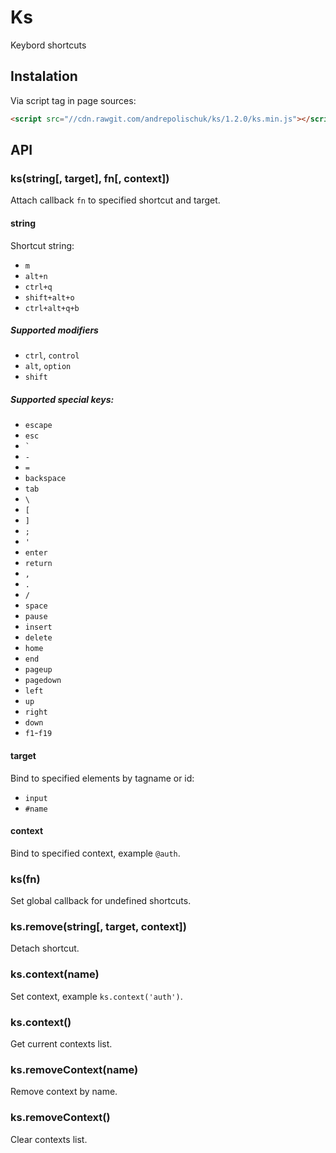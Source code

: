 # Ks

  Keybord shortcuts

## Instalation

  Via script tag in page sources:

```html
<script src="//cdn.rawgit.com/andrepolischuk/ks/1.2.0/ks.min.js"></script>
```

## API

### ks(string[, target], fn[, context])

  Attach callback `fn` to specified shortcut and target.

#### string

  Shortcut string:

  * `m`
  * `alt+n`
  * `ctrl+q`
  * `shift+alt+o`
  * `ctrl+alt+q+b`

##### Supported modifiers

  * `ctrl`, `control`
  * `alt`, `option`
  * `shift`

##### Supported special keys:

  * `escape`
  * `esc`
  * `` ` ``
  * `-`
  * `=`
  * `backspace`
  * `tab`
  * `\`
  * `[`
  * `]`
  * `;`
  * `'`
  * `enter`
  * `return`
  * `,`
  * `.`
  * `/`
  * `space`
  * `pause`
  * `insert`
  * `delete`
  * `home`
  * `end`
  * `pageup`
  * `pagedown`
  * `left`
  * `up`
  * `right`
  * `down`
  * `f1`-`f19`

#### target

  Bind to specified elements by tagname or id:

  * `input`
  * `#name`

#### context

  Bind to specified context, example `@auth`.

### ks(fn)

  Set global callback for undefined shortcuts.

### ks.remove(string[, target, context])

  Detach shortcut.

### ks.context(name)

  Set context, example `ks.context('auth')`.

### ks.context()

  Get current contexts list.

### ks.removeContext(name)

  Remove context by name.

### ks.removeContext()

  Clear contexts list.
